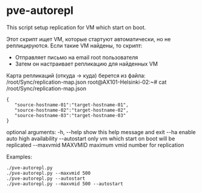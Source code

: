 # pve-autorepl
This script setup replication for VM which start on boot.

Этот скрипт ищет VM, которые стартуют автоматически, но не реплицируются. 
Если такие VM найдены, то скрипт:
* Отправляет письмо на email root пользователя
* Затем он настраивает репликацию для найденных VM

Карта репликаций (откуда -> куда) берется из файла: /root/Sync/replication-map.json
root@AX101-Helsinki-02:~# cat /root/Sync/replication-map.json
```
{
   "source-hostname-01":"target-hostname-01",
   "source-hostname-02":"target-hostname-02",
   "source-hostname-03":"target-hostname-03"
}
```

optional arguments:
  -h, --help         show this help message and exit
  --ha               enable auto high availability
  --autostart        only vm which start on boot will be replicated
  --maxvmid MAXVMID  maximum vmid number for replication
  
Examples:

```
./pve-autorepl.py
./pve-autorepl.py --maxvmid 500
./pve-autorepl.py --autostart
./pve-autorepl.py --maxvmid 500 --autostart
```

